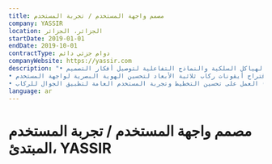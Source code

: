 ```yaml
---
title: مصمم واجهة المستخدم / تجربة المستخدم
company: YASSIR
location: الجزائر، الجزائر
startDate: 2019-01-01
endDate: 2019-10-01
contractType: دوام جزئي دائم
companyWebsite: https://yassir.com
description: "• بناء تصميمات واجهة المستخدم مثل النماذج العملية وتدفقات المستخدم والهياكل السلكية والنماذج التفاعلية لتوصيل أفكار التصميم (باستخدام Sketch و Principle)
• اقتراح أيقونات ركاب ثلاثية الأبعاد لتحسين الهوية البصرية لواجهة المستخدم (استخدام 3ds Max و Vray و Sketch و Photoshop)
• العمل على تحسين التخطيط وتجربة المستخدم العامة لتطبيق الجوال للركاب (استخدام Sketch و Principle)"
language: ar
---
```


# مصمم واجهة المستخدم / تجربة المستخدم المبتدئ، YASSIR
